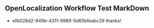 ## OpenLocalization Workflow Test MarkDown
* efb028d2-949b-4311-9989-5d65bfeabc29 thanks!

<!--HONumber=Sep16_HO1-->


